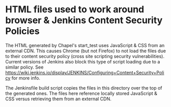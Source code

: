 # HTML files used to work around browser & Jenkins Content Security Policies
The HTML generated by Chapel's start_test uses JavaScript & CSS from an external CDN. This causes Chrome (but not Firefox) to not load the files due to their content security policy (cross site scripting security vulnerabilities). Current versions of Jenkins also block this type of script loading due to a similar policy. See https://wiki.jenkins.io/display/JENKINS/Configuring+Content+Security+Policy for more info.

The Jenkinsfile build script copies the files in this directory over the top of the generated ones. The files here reference locally stored JavaScript & CSS versus retrieving them from an external CDN.